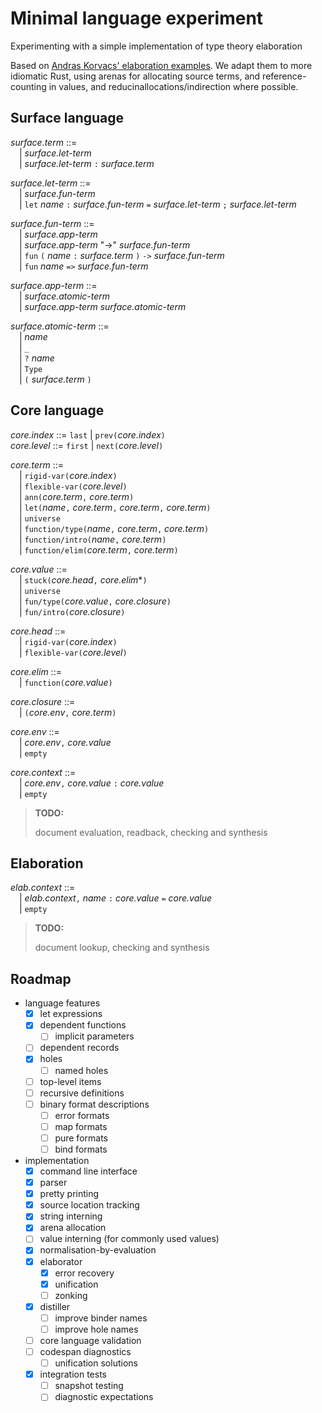 # Minimal language experiment

Experimenting with a simple implementation of type theory elaboration

Based on [Andras Korvacs' elaboration examples][elaboration-zoo]. We adapt them
to more idiomatic Rust, using arenas for allocating source terms, and
reference-counting in values, and reducinallocations/indirection where possible.

[elaboration-zoo]: https://github.com/AndrasKovacs/elaboration-zoo/

## Surface language

_surface.term_ ::=\
&emsp;| _surface.let-term_\
&emsp;| _surface.let-term_ `:` _surface.term_

_surface.let-term_ ::=\
&emsp;| _surface.fun-term_\
&emsp;| `let` _name_ `:` _surface.fun-term_ `=` _surface.let-term_ `;` _surface.let-term_

_surface.fun-term_ ::=\
&emsp;| _surface.app-term_\
&emsp;| _surface.app-term_ "->" _surface.fun-term_\
&emsp;| `fun` `(` _name_ `:` _surface.term_ `)` `->` _surface.fun-term_\
&emsp;| `fun` _name_ `=>` _surface.fun-term_

_surface.app-term_ ::=\
&emsp;| _surface.atomic-term_\
&emsp;| _surface.app-term_ _surface.atomic-term_

_surface.atomic-term_ ::=\
&emsp;| _name_\
&emsp;| `_`\
&emsp;| `?` _name_\
&emsp;| `Type`\
&emsp;| `(` _surface.term_ `)`

## Core language

_core.index_ ::= `last` | `prev(`_core.index_`)`\
_core.level_ ::= `first` | `next(`_core.level_`)`

_core.term_ ::=\
&emsp;| `rigid-var(`_core.index_`)`\
&emsp;| `flexible-var(`_core.level_`)`\
&emsp;| `ann(`_core.term_`,` _core.term_`)`\
&emsp;| `let(`_name_`,` _core.term_`,` _core.term_`,` _core.term_`)`\
&emsp;| `universe`\
&emsp;| `function/type(`_name_`,` _core.term_`,` _core.term_`)`\
&emsp;| `function/intro(`_name_`,` _core.term_`)`\
&emsp;| `function/elim(`_core.term_`,` _core.term_`)`

_core.value_ ::=\
&emsp;| `stuck(`_core.head_`,` _core.elim_*`)`\
&emsp;| `universe`\
&emsp;| `fun/type(`_core.value_`,` _core.closure_`)`\
&emsp;| `fun/intro(`_core.closure_`)`

_core.head_ ::=\
&emsp;| `rigid-var(`_core.index_`)`\
&emsp;| `flexible-var(`_core.level_`)`

_core.elim_ ::=\
&emsp;| `function(`_core.value_`)`

_core.closure_ ::=\
&emsp;| `(`_core.env_`,` _core.term_`)`

_core.env_ ::=\
&emsp;| _core.env_`,` _core.value_\
&emsp;| `empty`

_core.context_ ::=\
&emsp;| _core.env_`,` _core.value_ `:` _core.value_\
&emsp;| `empty`

> **TODO:**
>
> document evaluation, readback, checking and synthesis

## Elaboration

_elab.context_ ::=\
&emsp;| _elab.context_`,` _name_ `:` _core.value_ `=` _core.value_\
&emsp;| `empty`

> **TODO:**
>
> document lookup, checking and synthesis

## Roadmap

- language features
  - [x] let expressions
  - [x] dependent functions
    - [ ] implicit parameters
  - [ ] dependent records
  - [x] holes
    - [ ] named holes
  - [ ] top-level items
  - [ ] recursive definitions
  - [ ] binary format descriptions
    - [ ] error formats
    - [ ] map formats
    - [ ] pure formats
    - [ ] bind formats
- implementation
  - [x] command line interface
  - [x] parser
  - [x] pretty printing
  - [x] source location tracking
  - [x] string interning
  - [x] arena allocation
  - [ ] value interning (for commonly used values)
  - [x] normalisation-by-evaluation
  - [x] elaborator
    - [x] error recovery
    - [x] unification
    - [ ] zonking
  - [x] distiller
    - [ ] improve binder names
    - [ ] improve hole names
  - [ ] core language validation
  - [ ] codespan diagnostics
    - [ ] unification solutions
  - [x] integration tests
    - [ ] snapshot testing
    - [ ] diagnostic expectations
